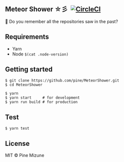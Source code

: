 ## Meteor Shower ☆彡 &nbsp;[![CircleCI](https://circleci.com/gh/pine/MeteorShower/tree/master.svg?style=shield)](https://circleci.com/gh/pine/MeteorShower/tree/master)

:star2: Do you remember all the repositories saw in the past?

## Requirements

- Yarn
- Node `$(cat .node-version)`

## Getting started

```
$ git clone https://github.com/pine/MeteorShower.git
$ cd MeteorShower

$ yarn
$ yarn start     # for development
$ yarn run build # for production
```

## Test

```
$ yarn test
```

## License
MIT &copy; Pine Mizune

